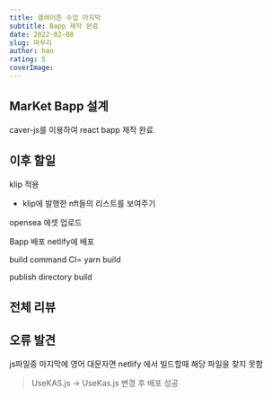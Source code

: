 ```yaml
---
title: 클레이튼 수업 마지막
subtitle: Bapp 제작 완료
date: 2022-02-08
slug: 마무리
author: han
rating: 5
coverImage: 
---
```

## MarKet Bapp 설계
caver-js를 이용하여 
react bapp 제작 완료

## 이후 할일
klip 적용
- klip에 발행한 nft들의 리스트를 보여주기

opensea
에셋 업로드

Bapp 배포
netlify에 배포 

build command
CI= yarn build

publish directory
build

## 전체 리뷰

## 오류 발견
js파일중 마지막에 영어 대문자면 netlify 에서 빌드할때 해당 파일을 찾지 못함
> UseKAS.js -> UseKas.js 변경 후 배포 성공 